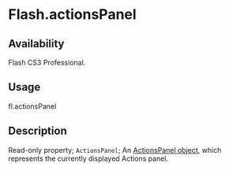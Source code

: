 # Flash.actionsPanel

## Availability

Flash CS3 Professional.

## Usage

fl.actionsPanel

## Description

Read-only property; `ActionsPanel`; An [ActionsPanel object](../ActionsPanel_object/ActionsPanel_summary.md), which represents the currently displayed Actions panel.
